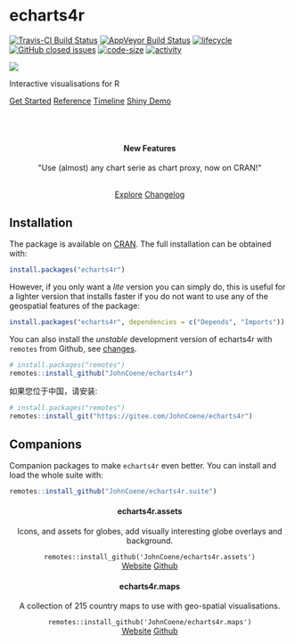 # echarts4r

[![Travis-CI Build Status](https://travis-ci.org/JohnCoene/echarts4r.svg?branch=master)](https://travis-ci.org/JohnCoene/echarts4r) [![AppVeyor Build Status](https://ci.appveyor.com/api/projects/status/github/JohnCoene/echarts4r?branch=master&svg=true)](https://ci.appveyor.com/project/JohnCoene/echarts4r) [![lifecycle](https://img.shields.io/badge/lifecycle-maturing-blue.svg)](https://www.tidyverse.org/lifecycle/#maturing) [![GitHub closed issues](https://img.shields.io/github/issues-closed/JohnCoene/echarts4r.svg)](https://github.com/JohnCoene/echarts4r/issues) [![code-size](https://img.shields.io/github/languages/code-size/JohnCoene/echarts4r.svg)](https://github.com/JohnCoene/echarts4r) [![activity](https://img.shields.io/github/last-commit/JohnCoene/echarts4r.svg)](https://github.com/JohnCoene/echarts4r) 

<div class = "row">

<div class = "col-md-4">
<img class = "img-responsive responsive-img" src="reference/figures/logo.png">
</div>

<div class = "col-md-8">
<p>Interactive visualisations for R</p>
<a class = "btn btn-success" href = "articles/get_started.html" style = "margin-bottom: 5px;">Get Started</a>
<a class = "btn btn-primary" href = "reference/" style = "margin-bottom: 5px;">Reference</a>
<a class = "btn btn-info" href = "articles/timeline" style = "margin-bottom: 5px;">Timeline</a>
<a class = "btn btn-default" href = "http://shiny.john-coene.com/echarts4rShiny" style = "margin-bottom: 5px;">Shiny Demo</a>
</div>

</div>

<br/><br/>

<div class = "thumbnail" style = "text-align:center;">
<div class = "caption">
<i class = "fa fa-flask fa-4x" style = "color:#293c55;"></i>
<h4>New Features</h4>
<p>"Use (almost) any chart serie as chart proxy, now on CRAN!"</p>
<br/>
<a class = "btn btn-warning" href = "articles/development">Explore</a>
<a class = "btn btn-default" href = "news/">Changelog</a>
</div>
</div>

## Installation

The package is available on [CRAN](https://CRAN.R-project.org/package=echarts4r). The full installation can be obtained with:

```r
install.packages("echarts4r")
```

However, if you only want a _lite_ version you can simply do, this is useful for a lighter version that installs faster if you do not want to use any of the geospatial features of the package:

```r
install.packages("echarts4r", dependencies = c("Depends", "Imports"))
```

You can also install the _unstable_ development version of echarts4r with `remotes` from Github, see [changes](news/index.html).

```r
# install.packages("remotes")
remotes::install_github("JohnCoene/echarts4r")
```

如果您位于中国，请安装:

```r
# install.packages("remotes")
remotes::install_git("https://gitee.com/JohnCoene/echarts4r")
```

## Companions

Companion packages to make `echarts4r` even better. You can install and load the whole suite with:

```r
remotes::install_github("JohnCoene/echarts4r.suite")
```

<div class = "row">

<div class = "col-md-6">

<div class = "thumbnail" style = "text-align:center;">
<div class = "caption">
<i class = "fa fa-globe fa-5x" style = "color:#293c55;"></i>
<h4>echarts4r.assets</h4>
<p>Icons, and assets for globes, add visually interesting globe overlays and background.</p>
<pre class = "sourceCode r"><code class = "sourceCode r">remotes::install_github('JohnCoene/echarts4r.assets')</code></pre>
<a class = "btn btn-default" href = "https://echarts4r-assets.john-coene.com/">Website</a>
<a class = "btn btn-default" href = "https://github.com/JohnCoene/echarts4r.assets">Github</a>
</div>
</div>

</div>

<div class = "col-md-6">
<div class = "thumbnail" style = "text-align:center;">
<div class = "caption">
<i class = "fa fa-map-o fa-5x" style = "color:#293c55;"></i>
<h4>echarts4r.maps</h4>
<p>A collection of 215 country maps to use with geo-spatial visualisations.</p>
<pre class = "sourceCode r"><code class = "sourceCode r">remotes::install_github('JohnCoene/echarts4r.maps')</code></pre>
<a class = "btn btn-default" href = "https://echarts4r-maps.john-coene.com/">Website</a>
<a class = "btn btn-default" href = "https://github.com/JohnCoene/echarts4r.maps">Github</a>
</div>
</div>
</div>

</div>
